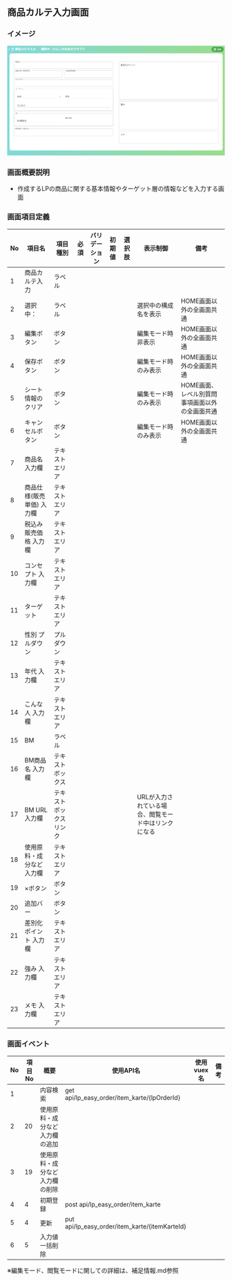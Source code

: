 ## 商品カルテ入力画面
### イメージ
![](001.images/商品カルテ.png)

### 画面概要説明
- 作成するLPの商品に関する基本情報やターゲット層の情報などを入力する画面

### 画面項目定義
| No  | 項目名                    | 項目種別                | 必須 | バリデーション | 初期値 | 選択肢 | 表示制御                                            | 備考                                           |
| --- | ------------------------- | ----------------------- | ---- | -------------- | ------ | ------ | --------------------------------------------------- | ---------------------------------------------- |
| 1   | 商品カルテ入力            | ラベル                  |      |                |        |        |                                                     |                                                |
| 2   | 選択中：                  | ラベル                  |      |                |        |        | 選択中の構成名を表示                                | HOME画面以外の全画面共通                       |
| 3   | 編集ボタン                | ボタン                  |      |                |        |        | 編集モード時非表示                                  | HOME画面以外の全画面共通                       |
| 4   | 保存ボタン                | ボタン                  |      |                |        |        | 編集モード時のみ表示                                | HOME画面以外の全画面共通                       |
| 5   | シート情報のクリア        | ボタン                  |      |                |        |        | 編集モード時のみ表示                                | HOME画面、レベル別質問事項画面以外の全画面共通 |
| 6   | キャンセルボタン          | ボタン                  |      |                |        |        | 編集モード時のみ表示                                | HOME画面以外の全画面共通                       |
| 7   | 商品名入力欄              | テキストエリア          |      |                |        |        |                                                     |                                                |
| 8   | 商品仕様(販売単価) 入力欄 | テキストエリア          |      |                |        |        |                                                     |                                                |
| 9   | 税込み販売価格 入力欄     | テキストエリア          |      |                |        |        |                                                     |                                                |
| 10  | コンセプト 入力欄         | テキストエリア          |      |                |        |        |                                                     |                                                |
| 11  | ターゲット                | テキストエリア          |      |                |        |        |                                                     |                                                |
| 12  | 性別 プルダウン           | プルダウン              |      |                |        |        |                                                     |                                                |
| 13  | 年代 入力欄               | テキストエリア          |      |                |        |        |                                                     |                                                |
| 14  | こんな人 入力欄           | テキストエリア          |      |                |        |        |                                                     |                                                |
| 15  | BM                        | ラベル                  |      |                |        |        |                                                     |                                                |
| 16  | BM商品名 入力欄           | テキストボックス        |      |                |        |        |                                                     |                                                |
| 17  | BM URL 入力欄             | テキストボックス リンク |      |                |        |        | URLが入力されている場合、閲覧モード中はリンクになる |                                                |
| 18  | 使用原料・成分など 入力欄 | テキストエリア          |      |                |        |        |                                                     |                                                |
| 19  | ×ボタン                   | ボタン                  |      |                |        |        |                                                     |                                                |
| 20  | 追加バー                  | ボタン                  |      |                |        |        |                                                     |                                                |
| 21  | 差別化ポイント 入力欄     | テキストエリア          |      |                |        |        |                                                     |                                                |
| 22  | 強み 入力欄               | テキストエリア          |      |                |        |        |                                                     |                                                |
| 23  | メモ 入力欄               | テキストエリア          |      |                |        |        |                                                     |                                                |


### 画面イベント
| No  | 項目No | 概要                           | 使用API名                                      | 使用vuex名 | 備考 |
| --- | ------ | ------------------------------ | ---------------------------------------------- | ---------- | ---- |
| 1   |        | 内容検索                       | get api/lp_easy_order/item_karte/{lpOrderId}   |            |      |
| 2   | 20     | 使用原料・成分など入力欄の追加 |                                                |            |      |
| 3   | 19     | 使用原料・成分など入力欄の削除 |                                                |            |      |
| 4   | 4      | 初期登録                       | post api/lp_easy_order/item_karte              |            |      |
| 5   | 4      | 更新                           | put api/lp_easy_order/item_karte/{itemKarteId} |            |      |
| 6   | 5      | 入力値一括削除                 |                                                |            |      |
※編集モード、閲覧モードに関しての詳細は、補足情報.md参照